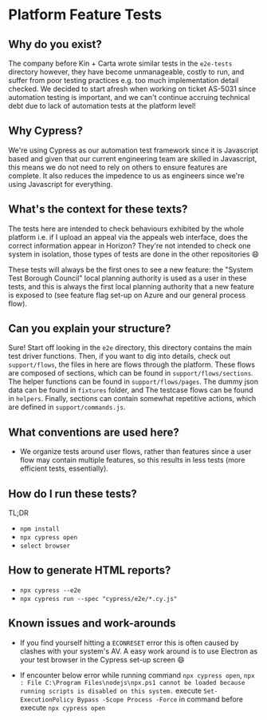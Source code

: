 # Platform Feature Tests

## Why do you exist?

The company before Kin + Carta wrote similar tests in the `e2e-tests` directory however, they have 
become unmanageable, costly to run, and suffer from poor testing practices e.g. too much 
implementation detail checked. We decided to start afresh when working on ticket AS-5031 since 
automation testing is important, and we can't continue accruing technical debt due to lack of 
automation tests at the platform level!

## Why Cypress?

We're using Cypress as our automation test framework since it is Javascript based and given that 
our current engineering team are skilled in Javascript, this means we do not need to rely on others 
to ensure features are complete. It also reduces the impedence to us as engineers since we're using 
Javascript for everything.

## What's the context for these texts?

The tests here are intended to check behaviours exhibited by the whole platform i.e. if I upload an 
appeal via the appeals web interface, does the correct information appear in Horizon? They're not 
intended to check one system in isolation, those types of tests are done in the other repositories 
:smile:

These tests will always be the first ones to see a new feature: the "System Test Borough Council" 
local planning authority is used as a user in these tests, and this is always the first local 
planning authority that a new feature is exposed to (see feature flag set-up on Azure and our 
general process flow).

## Can you explain your structure?

Sure! Start off looking in the `e2e` directory, this directory contains the main test driver functions.
Then, if you want to dig into details, check out `support/flows`, the files in here are flows through the
platform. These flows are composed of sections, which can be found in `support/flows/sections`.
The helper functions can be found in `support/flows/pages`.
The dummy json data can be found in `fixtures` folder, and 
The testcase flows can be found in `helpers`.
Finally,
sections can contain somewhat repetitive actions, which are defined in `support/commands.js`.

## What conventions are used here?

- We organize tests around user flows, rather than features since a user flow may contain 
multiple features, so this results in less tests (more efficient tests, essentially).

## How do I run these tests?

TL;DR

- `npm install `
- `npx cypress open`
- `select browser` 

## How to generate HTML reports?

- `npx cypress --e2e`
- `npx cypress run --spec "cypress/e2e/*.cy.js"`

## Known issues and work-arounds

- If you find yourself hitting a `ECONRESET` error this is often caused by clashes with your 
system's AV. A easy work around is to use Electron as your test browser in the Cypress set-up 
screen :smile:


- If encounter below error while running command `npx cypress open`,
  `npx : File C:\Program Files\nodejs\npx.ps1 cannot be loaded because running scripts is disabled on this system.`
  execute `Set-ExecutionPolicy Bypass -Scope Process -Force` in command before execute `npx cypress open`